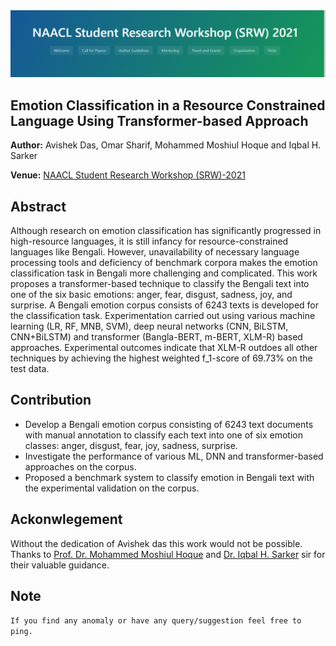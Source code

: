 
<img title="" src="Figures/naacl-2021.PNG" alt="">

## Emotion Classification in a Resource Constrained Language Using Transformer-based Approach

**Author:** Avishek Das, Omar Sharif, Mohammed Moshiul Hoque and Iqbal H. Sarker

**Venue:** [NAACL Student Research Workshop (SRW)-2021](https://naacl2021-srw.github.io/)

## Abstract
Although research on emotion classification has significantly progressed in high-resource languages, it is still infancy for resource-constrained languages like Bengali. However, unavailability of necessary language processing tools and deficiency of benchmark corpora makes the emotion classification task in Bengali more challenging and complicated. This work proposes a transformer-based technique to classify the Bengali text into one of the six basic emotions: anger, fear, disgust, sadness, joy, and surprise.  A Bengali emotion corpus consists of 6243 texts is developed for the classification task. Experimentation carried out using various machine learning (LR, RF, MNB, SVM), deep neural networks (CNN, BiLSTM, CNN+BiLSTM) and transformer (Bangla-BERT, m-BERT, XLM-R) based approaches. Experimental outcomes indicate that XLM-R outdoes all other techniques by achieving the highest weighted f_1-score of 69.73\% on the test data.

## Contribution

- Develop a Bengali emotion corpus consisting of 6243 text documents with manual annotation to classify each text into one of six emotion classes: anger, disgust, fear, joy, sadness, surprise. 
- Investigate the performance of various ML, DNN and transformer-based approaches on the corpus.
- Proposed a benchmark system to classify emotion in Bengali text with the experimental validation on the corpus.


## Ackonwlegement
Without the dedication of Avishek das this work would not be possible. Thanks to [Prof. Dr. Mohammed Moshiul Hoque](https://www.researchgate.net/profile/Moshiul_Hoque) and [Dr. Iqbal H. Sarker](https://www.sites.google.com/site/iqbalsarkercse/) sir for their valuable guidance.

## Note
`If you find any anomaly or have any query/suggestion feel free to ping.`
